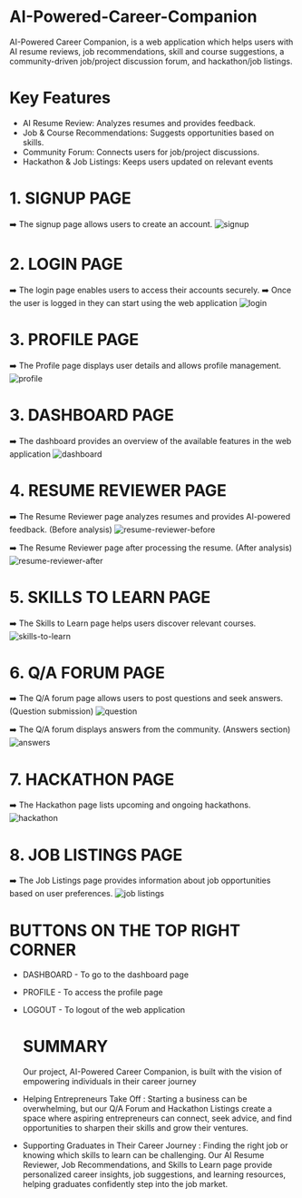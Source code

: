 # AI-Powered-Career-Companion
AI-Powered Career Companion, is a web application which helps users with AI resume reviews, job recommendations, skill and course suggestions, a community-driven job/project discussion forum, and hackathon/job listings.

# Key Features

- AI Resume Review: Analyzes resumes and provides feedback.
- Job & Course Recommendations: Suggests opportunities based on skills.
- Community Forum: Connects users for job/project discussions.
- Hackathon & Job Listings: Keeps users updated on relevant events

# 1. SIGNUP PAGE
➡️ The signup page allows users to create an account.
![signup](https://github.com/user-attachments/assets/52b962e1-5001-4b64-9563-02256249527b)

# 2. LOGIN PAGE
➡️ The login page enables users to access their accounts securely.
➡️ Once the user is logged in they can start using the web application 
![login](https://github.com/user-attachments/assets/4e812db6-fd51-4460-94e0-1a1353c70897)


# 3. PROFILE PAGE
➡️ The Profile page displays user details and allows profile management.
![profile](https://github.com/user-attachments/assets/51bb34c9-6802-4928-b436-950c201c4c0d)

# 3. DASHBOARD PAGE
➡️ The dashboard provides an overview of the available features in the web application 
![dashboard](https://github.com/user-attachments/assets/dd683c3d-61e6-4d14-88d1-0a16139b66bc)

# 4. RESUME REVIEWER PAGE
➡️ The Resume Reviewer page analyzes resumes and provides AI-powered feedback.
(Before analysis)
![resume-reviewer-before](https://github.com/user-attachments/assets/1557b9d1-5b75-4eb8-8582-9e4616893088)

➡️ The Resume Reviewer page after processing the resume.
(After analysis)
![resume-reviewer-after](https://github.com/user-attachments/assets/13f84c1c-fdd5-47b0-aeea-0de54538ddbc)

# 5. SKILLS TO LEARN PAGE
➡️ The Skills to Learn page helps users discover relevant courses.
![skills-to-learn](https://github.com/user-attachments/assets/cf24f662-bad7-457f-a8f1-bb2f02a91d6c)

# 6. Q/A FORUM PAGE
➡️ The Q/A forum page allows users to post questions and seek answers.
(Question submission)
![question](https://github.com/user-attachments/assets/8c3e8afb-379b-4a5f-8387-75efe50848b4)

➡️ The Q/A forum displays answers from the community.
(Answers section)
![answers](https://github.com/user-attachments/assets/dac59e81-1b18-47ec-b385-8ebe6ce7afb2)

# 7. HACKATHON PAGE
➡️ The Hackathon page lists upcoming and ongoing hackathons.
![hackathon](https://github.com/user-attachments/assets/18b7e943-7297-4066-9986-f506b4115028)

# 8. JOB LISTINGS PAGE
➡️ The Job Listings page provides information about job opportunities based on user preferences.
![job listings](https://github.com/user-attachments/assets/b14b5c40-388a-489c-aadd-934221cc8487)

# BUTTONS ON THE TOP RIGHT CORNER

- DASHBOARD - To go to the dashboard page
- PROFILE - To access the profile page
- LOGOUT - To logout of the web application

  # SUMMARY
  Our project, AI-Powered Career Companion, is built with the vision of empowering individuals in their career journey

- Helping Entrepreneurs Take Off : Starting a business can be overwhelming, but our Q/A Forum and Hackathon Listings create a space where aspiring entrepreneurs can connect, seek advice, and find opportunities to sharpen their skills and grow their ventures.
- Supporting Graduates in Their Career Journey : Finding the right job or knowing which skills to learn can be challenging. Our AI Resume Reviewer, Job Recommendations, and Skills to Learn page provide personalized career insights, job suggestions, and learning resources, helping graduates confidently step into the job market.

